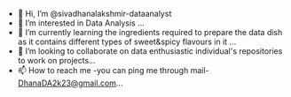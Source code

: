 - 👋 Hi, I’m @sivadhanalakshmir-dataanalyst
- 👀 I’m interested in Data Analysis ...
- 🌱 I’m currently learning the ingredients required to prepare the data dish as it contains different types of sweet&spicy flavours in it ...
- 💞️ I’m looking to collaborate on data enthusiastic individual's repositories to work on projects...
- 📫 How to reach me -you can ping me through mail- DhanaDA2k23@gmail.com...


<!---
sivadhanalakshmir-dataanalyst/sivadhanalakshmir-dataanalyst is a ✨ special ✨ repository because its `README.md` (this file) appears on your GitHub profile.
You can click the Preview link to take a look at your changes.
--->
